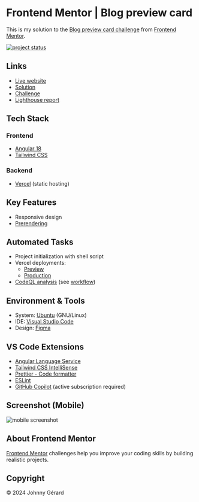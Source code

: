 # Frontend Mentor | Blog preview card

This is my solution to the [Blog preview card challenge](https://www.frontendmentor.io/challenges/blog-preview-card-ckPaj01IcS) from [Frontend Mentor](https://www.frontendmentor.io/).

[![project status](https://img.shields.io/badge/status-solution%20published-success?style=for-the-badge)](https://www.frontendmentor.io/solutions/blog-preview-card-RmZFBhPR6o)

## Links

- [Live website](https://fem-blog-preview-card-jgerard.vercel.app)
- [Solution](https://www.frontendmentor.io/solutions/blog-preview-card-RmZFBhPR6o)
- [Challenge](https://www.frontendmentor.io/challenges/blog-preview-card-ckPaj01IcS)
- [Lighthouse report](https://googlechrome.github.io/lighthouse/viewer/?gist=88f06e2805b44fb881e79cd1494d7909)

## Tech Stack

### Frontend

- [Angular 18](https://blog.angular.dev/angular-v18-is-now-available-e79d5ac0affe)
- [Tailwind CSS](https://tailwindcss.com/)

### Backend

- [Vercel](https://vercel.com/) (static hosting)

## Key Features

- Responsive design
- [Prerendering](https://angular.dev/guide/prerendering)

## Automated Tasks

- Project initialization with shell script
- Vercel deployments:
  - [Preview](.github/workflows/vercel-preview.yaml)
  - [Production](.github/workflows/vercel-production.yaml)
- [CodeQL analysis](https://codeql.github.com/) (see [workflow](.github/workflows/codeql.yaml))

## Environment & Tools

- System: [Ubuntu](https://ubuntu.com/) (GNU/Linux)
- IDE: [Visual Studio Code](https://code.visualstudio.com/)
- Design: [Figma](https://www.figma.com/)

## VS Code Extensions

- [Angular Language Service](https://marketplace.visualstudio.com/items?itemName=angular.ng-template)
- [Tailwind CSS IntelliSense](https://marketplace.visualstudio.com/items?itemName=bradlc.vscode-tailwindcss)
- [Prettier - Code formatter](https://marketplace.visualstudio.com/items?itemName=esbenp.prettier-vscode)
- [ESLint](https://marketplace.visualstudio.com/items?itemName=dbaeumer.vscode-eslint)
- [GitHub Copilot](https://marketplace.visualstudio.com/items?itemName=github.copilot) (active subscription required)

## Screenshot (Mobile)

![mobile screenshot](screenshots/mobile.avif)

## About Frontend Mentor

[Frontend Mentor](https://www.frontendmentor.io/) challenges help you improve your coding skills by building realistic projects.

## Copyright

© 2024 Johnny Gérard
